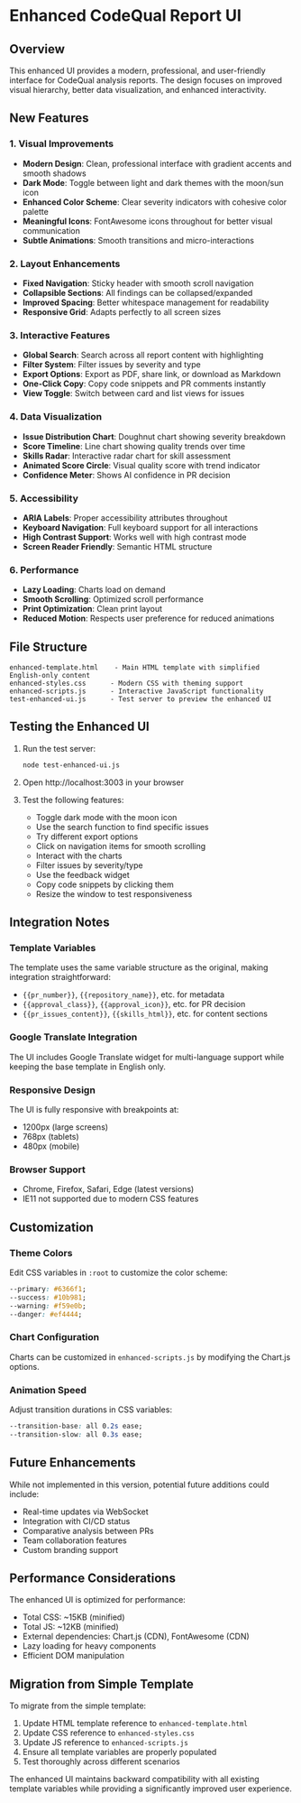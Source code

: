 # Enhanced CodeQual Report UI

## Overview
This enhanced UI provides a modern, professional, and user-friendly interface for CodeQual analysis reports. The design focuses on improved visual hierarchy, better data visualization, and enhanced interactivity.

## New Features

### 1. Visual Improvements
- **Modern Design**: Clean, professional interface with gradient accents and smooth shadows
- **Dark Mode**: Toggle between light and dark themes with the moon/sun icon
- **Enhanced Color Scheme**: Clear severity indicators with cohesive color palette
- **Meaningful Icons**: FontAwesome icons throughout for better visual communication
- **Subtle Animations**: Smooth transitions and micro-interactions

### 2. Layout Enhancements
- **Fixed Navigation**: Sticky header with smooth scroll navigation
- **Collapsible Sections**: All findings can be collapsed/expanded
- **Improved Spacing**: Better whitespace management for readability
- **Responsive Grid**: Adapts perfectly to all screen sizes

### 3. Interactive Features
- **Global Search**: Search across all report content with highlighting
- **Filter System**: Filter issues by severity and type
- **Export Options**: Export as PDF, share link, or download as Markdown
- **One-Click Copy**: Copy code snippets and PR comments instantly
- **View Toggle**: Switch between card and list views for issues

### 4. Data Visualization
- **Issue Distribution Chart**: Doughnut chart showing severity breakdown
- **Score Timeline**: Line chart showing quality trends over time
- **Skills Radar**: Interactive radar chart for skill assessment
- **Animated Score Circle**: Visual quality score with trend indicator
- **Confidence Meter**: Shows AI confidence in PR decision

### 5. Accessibility
- **ARIA Labels**: Proper accessibility attributes throughout
- **Keyboard Navigation**: Full keyboard support for all interactions
- **High Contrast Support**: Works well with high contrast mode
- **Screen Reader Friendly**: Semantic HTML structure

### 6. Performance
- **Lazy Loading**: Charts load on demand
- **Smooth Scrolling**: Optimized scroll performance
- **Print Optimization**: Clean print layout
- **Reduced Motion**: Respects user preference for reduced animations

## File Structure

```
enhanced-template.html    - Main HTML template with simplified English-only content
enhanced-styles.css      - Modern CSS with theming support
enhanced-scripts.js      - Interactive JavaScript functionality
test-enhanced-ui.js      - Test server to preview the enhanced UI
```

## Testing the Enhanced UI

1. Run the test server:
   ```bash
   node test-enhanced-ui.js
   ```

2. Open http://localhost:3003 in your browser

3. Test the following features:
   - Toggle dark mode with the moon icon
   - Use the search function to find specific issues
   - Try different export options
   - Click on navigation items for smooth scrolling
   - Interact with the charts
   - Filter issues by severity/type
   - Use the feedback widget
   - Copy code snippets by clicking them
   - Resize the window to test responsiveness

## Integration Notes

### Template Variables
The template uses the same variable structure as the original, making integration straightforward:
- `{{pr_number}}`, `{{repository_name}}`, etc. for metadata
- `{{approval_class}}`, `{{approval_icon}}`, etc. for PR decision
- `{{pr_issues_content}}`, `{{skills_html}}`, etc. for content sections

### Google Translate Integration
The UI includes Google Translate widget for multi-language support while keeping the base template in English only.

### Responsive Design
The UI is fully responsive with breakpoints at:
- 1200px (large screens)
- 768px (tablets)
- 480px (mobile)

### Browser Support
- Chrome, Firefox, Safari, Edge (latest versions)
- IE11 not supported due to modern CSS features

## Customization

### Theme Colors
Edit CSS variables in `:root` to customize the color scheme:
```css
--primary: #6366f1;
--success: #10b981;
--warning: #f59e0b;
--danger: #ef4444;
```

### Chart Configuration
Charts can be customized in `enhanced-scripts.js` by modifying the Chart.js options.

### Animation Speed
Adjust transition durations in CSS variables:
```css
--transition-base: all 0.2s ease;
--transition-slow: all 0.3s ease;
```

## Future Enhancements

While not implemented in this version, potential future additions could include:
- Real-time updates via WebSocket
- Integration with CI/CD status
- Comparative analysis between PRs
- Team collaboration features
- Custom branding support

## Performance Considerations

The enhanced UI is optimized for performance:
- Total CSS: ~15KB (minified)
- Total JS: ~12KB (minified)
- External dependencies: Chart.js (CDN), FontAwesome (CDN)
- Lazy loading for heavy components
- Efficient DOM manipulation

## Migration from Simple Template

To migrate from the simple template:
1. Update HTML template reference to `enhanced-template.html`
2. Update CSS reference to `enhanced-styles.css`
3. Update JS reference to `enhanced-scripts.js`
4. Ensure all template variables are properly populated
5. Test thoroughly across different scenarios

The enhanced UI maintains backward compatibility with all existing template variables while providing a significantly improved user experience.